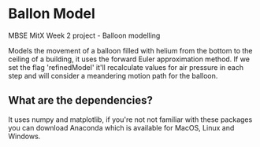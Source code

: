 # Ballon Model
MBSE MitX Week 2 project - Balloon modelling

Models the movement of a balloon filled with helium from the bottom
to the ceiling of a building, it uses the forward Euler approximation method.
If we set the flag 'refinedModel' it'll recalculate values for air pressure
in each step and will consider a meandering motion path for the balloon.

## What are the dependencies?
It uses numpy and matplotlib, if you're not not familiar with these packages 
you can download Anaconda which is available for MacOS, Linux and Windows.